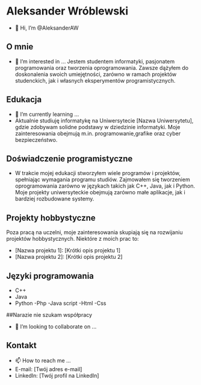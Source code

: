 <!---
AleksanderAW/AleksanderAW is a ✨ special ✨ repository because its `README.md` (this file) appears on your GitHub profile.
You can click the Preview link to take a look at your changes.
--->

# Aleksander Wróblewski
- 👋 Hi, I’m @AleksanderAW

## O mnie
- 👀 I’m interested in ...
Jestem studentem informatyki, pasjonatem programowania oraz tworzenia oprogramowania. Zawsze dążyłem do doskonalenia swoich umiejętności, zarówno w ramach projektów studenckich, jak i własnych eksperymentów programistycznych.

## Edukacja
- 🌱 I’m currently learning ...
- Aktualnie studiuję informatykę na Uniwersytecie [Nazwa Uniwersytetu], gdzie zdobywam solidne podstawy w dziedzinie informatyki. Moje zainteresowania obejmują m.in.  programowanie,grafike oraz cyber bezpieczeństwo.

## Doświadczenie programistyczne
- W trakcie mojej edukacji stworzyłem wiele programów i projektów, spełniając wymagania programu studiów. Zajmowałem się tworzeniem oprogramowania zarówno w językach takich jak C++, Java, jak i Python. Moje projekty uniwersyteckie obejmują zarówno małe aplikacje, jak i bardziej rozbudowane systemy.

## Projekty hobbystyczne
Poza pracą na uczelni, moje zainteresowania skupiają się na rozwijaniu projektów hobbystycznych. Niektóre z moich prac to:
- [Nazwa projektu 1]: [Krótki opis projektu 1]
- [Nazwa projektu 2]: [Krótki opis projektu 2]

## Języki programowania
- C++
- Java
- Python
-Php
-Java script
-Html
-Css 

##Narazie nie szukam współpracy
- 💞️ I’m looking to collaborate on ...

## Kontakt
- 📫 How to reach me ...
- E-mail: [Twój adres e-mail]
- LinkedIn: [Twój profil na LinkedIn]
